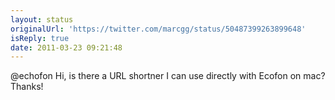 ```yaml
---
layout: status
originalUrl: 'https://twitter.com/marcgg/status/50487399263899648'
isReply: true
date: 2011-03-23 09:21:48
---
```


@echofon Hi, is there a URL shortner I can use directly with Ecofon on mac? Thanks!
